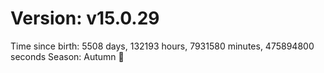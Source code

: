 # Version: v15.0.29
Time since birth: 5508 days, 132193 hours, 7931580 minutes, 475894800 seconds
Season: Autumn 🍁
